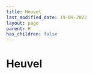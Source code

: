 ```yaml
---
title: Heuvel
last_modified_date: 19-09-2023
layout: page
parent: H
has_children: false
---
```


Heuvel
======

